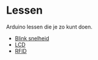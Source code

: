 # Lessen

Arduino lessen die je zo kunt doen.

 * [Blink snelheid](BlinkSnelheid/README.md)
 * [LCD](LCD/README.md)
 * [RFID](RFID/README.md)